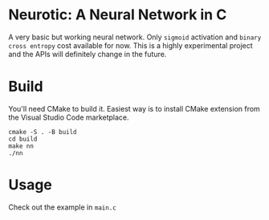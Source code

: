 # Neurotic: A Neural Network in C

A very basic but working neural network. Only `sigmoid` activation and `binary cross entropy` cost available for now. This is a highly experimental project and the APIs will definitely change in the future.

# Build

You'll need CMake to build it. Easiest way is to install CMake extension from the Visual Studio Code marketplace.

```shell
cmake -S . -B build
cd build
make nn
./nn
```

# Usage

Check out the example in `main.c`
